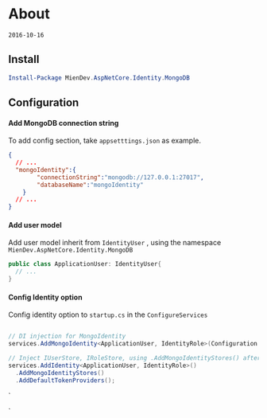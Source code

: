 # About

`2016-10-16`



## Install

```powershell
Install-Package MienDev.AspNetCore.Identity.MongoDB
```



## Configuration

#### Add MongoDB connection string

To add config section, take `appsetttings.json` as example. 

```json
{
  // ...
  "mongoIdentity":{
  		"connectionString":"mongodb://127.0.0.1:27017",
    	"databaseName":"mongoIdentity"
	}
  // ...
}
```

#### Add user model

Add user model inherit from `IdentityUser` , using  the namespace `MienDev.AspNetCore.Identity.MongoDB`

```c#
public class ApplicationUser: IdentityUser{
  // ...
}
```

#### Config Identity option

Config identity option to `startup.cs` in the `ConfigureServices` 

```c#

// DI injection for MongoIdentity
services.AddMongoIdentity<ApplicationUser, IdentityRole>(Configuration.GetSection("mongoIdentity"));

// Inject IUserStore, IRoleStore, using .AddMongoIdentityStores() after IdentityBuilder
services.AddIdentity<ApplicationUser, IdentityRole>()
  .AddMongoIdentityStores()
  .AddDefaultTokenProviders();
```



`

`